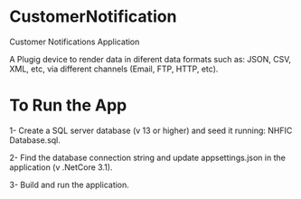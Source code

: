 # CustomerNotification

Customer Notifications Application 

A Plugig device to render data in diferent data formats such as: JSON, CSV, XML, etc, via different channels (Email, FTP, HTTP, etc).


To Run the App
==============

1- Create a SQL server database (v 13 or higher) and seed it running: NHFIC Database.sql.

2- Find the database connection string and update appsettings.json in the application (v .NetCore 3.1).

3- Build and run the application.
